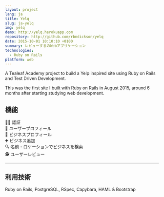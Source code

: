 ```yaml
---
layout: project
lang: ja
title: Yelq
slug: ja-yelq
img: yelq
demo: http://yelq.herokuapp.com
repository: http://github.com/rbndickson/yelq
date: 2015-10-01 10:10:10 +0100
summary: レビューするのWebアプリケーション
technologies:
  - Ruby on Rails
platform: web
---
```

A Tealeaf Academy project to build a Yelp inspired site using Ruby on Rails and Test Driven Development.

This was the first site I built with Ruby on Rails in August 2015, around 6 months after starting studying web development.

## 機能

👩‍💻 認証  
👤 ユーザープロフィール  
🏬 ビジネスプロフィール  
➕ ビジネス追加  
🔍 名前・ロケーションでビジネスを検索  
🕵 ユーザーレビュー  

---

## 利用技術

Ruby on Rails, PostgreSQL, RSpec, Capybara, HAML & Bootstrap
